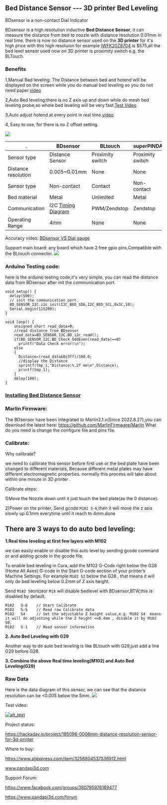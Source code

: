 ## Bed Distance Sensor --- 3D printer Bed Leveling

BDsensor is a non-contact Dial Indicator

BDsensor is a high resolution inductive **Bed Distance Sensor**, it can measure the distance from bed to nozzle with distance resolution 0.01mm in real time.
there is now no distance sensor used on the **3D printer** for it's high price with this high resoluion for example [IWFK20Z8704](https://www.walkerindustrial.com/IWFK-20Z8704-S35A-BAUMER-10155694-p/iwfk-20z8704-s35a.htm) is $575,all the bed level sensor used now on 3D printer is proximity switch e.g. the BLTouch.
 
### Benefits
1,Manual Bed leveling: The Distance between bed and hotend will be displayed on the screen while you do manual bed leveling so you do not need paper.[video](https://youtu.be/5Hh-R__WlqY)

2,Auto Bed leveling:there is no Z axis up and down while do mesh bed leveling probe,so whole bed leveling will be very fast.[Test Video](https://video.wixstatic.com/video/0d0edf_f2f0b38c765e43c680faaa4f673a74b6/480p/mp4/file.mp4)

3,Auto adjust hotend at every point in real time.[video](https://youtu.be/4qdCDU4c2ac)

4, Easy to use, for there is no Z offset setting. 


![](https://raw.githubusercontent.com/markniu/Bed_Distance_sensor/main/doc/images/516115055.jpg)
 
 . | BDsensor | BLtouch |superPINDA
--- | --- |--- |---
Sensor type |Distance Sensor| Proximity switch | Proximity switch
Distance resolution |0.005~0.01mm| None | None
Sensor type |Non-contact | Contact |Non-contact
Bed material |Metal| Unlimited | Metal
Communication |I2C [Timing Diagram](https://github.com/markniu/Bed_Distance_sensor/blob/main/doc/images/0220517153950.png)| PWM/Zendstop | Zendstop
Operating Range|4mm|None|None

Accuracy video: [BDsensor VS  Dial gauge](https://youtu.be/SLDsKLupcrk)

Support main board: any board which have 2 free gpio pins,Compatible with the BLtouch	connector. 
![](https://raw.githubusercontent.com/markniu/Bed_Distance_sensor/main/doc/images/FastBD.gif)

### Arduino Testing code:
here is the arduino testing code,it's very simple, you can read the distance data from BDsensor after init the communication port.

```
void setup() {
  delay(500);
  // init the communication port.
  BD_SENSOR_I2C.i2c_init(I2C_BED_SDA,I2C_BED_SCL,0x3C,10);
  Serial.begin(115200);
}

void loop() {
    unsigned short read_data=0;
    //read distance from BDsensor
    read_data=BD_SENSOR_I2C.BD_i2c_read();    
    if(BD_SENSOR_I2C.BD_Check_OddEven(read_data)==0)
      printf("Data Check error!\n");
    else
    {
      Distance=(read_data&0x3ff)/100.0;
      //display the Distance
      sprintf(tmp_1,"Distance:%.2f mm\n",Distance);
      printf(tmp_1);
    }
    delay(100);
}
```

### [Installing Bed Distance Sensor](https://github.com/markniu/Bed_Distance_sensor/wiki/Installing-Bed-Distance-Sensor)

### Marlin Firmware:
The BDsensor have been integrated to Marlin2.1.x(Since 2022.8.27),you can download the latest here: https://github.com/MarlinFirmware/Marlin What do you need is change the configure file and pins file.

### Calibrate:
Why calibrate?

we need to calibrate this sensor before first use or the bed plate have been changed to different materials,
Because different metal plates may have different electromagnetic properties.
normally this process will take about within one minute in 3D printer .

Calibrate steps:

1)Move the Nozzle down until it just touch the bed plate(as the 0 distance).

2)Power on the printer, Send gcode `M102 S-6`,then it will move the z axis slowly up 0.1mm everytime until it reach to 4mm.done


## There are 3 ways to do auto bed leveling:
**1.Real time leveling at first few layers with M102**

we can easily enable or disable this auto level by sending gcode command or and adding gcode in the gcode file.

To enable bed leveling in Cura, add the M102 G-Code right below the G28 (Home All Axes) G-code in the Start G-code section of your printer’s Machine Settings.
For example `M102 S2` below the G28 , that means it will only do bed leveling below 0.2mm of Z axis height.

Send `M102 S0`or`G28`or `M18` will disable bedlevel with BDsensor,BTW,this is disabled by default.

```
M102   S-6    // Start Calibrate 
M102   S-5    // Read raw Calibrate data
M102   S4     // Set the adjustable Z height value,e.g. M102 S4  means it will do adjusting while the Z height <=0.4mm , disable it by M102 S0.
M102   S-1    // Read sensor information
```

**2. Auto Bed Leveling with G29**

Another way to do auto bed leveling is like BLtouch with G29,just add a line G29 before G28.

**3. Combine the above Real time leveling(M102) and Auto Bed Leveling(G29)**

### Raw Data
Here is the data diagram of this sensor, we can see that the distance resolution can be <0.005 below the 5mm.
![](https://raw.githubusercontent.com/markniu/Bed_Distance_sensor/main/doc/images/data.jpg)


Test video: 

[<img alt="alt_text"   src="https://raw.githubusercontent.com/markniu/Bed_Distance_sensor/main/doc/images/mainv.jpg" />](https://www.youtube.com/watch?v=yx8pluEu0sg)


Project status:

https://hackaday.io/project/185096-0006mm-distance-resolution-sensor-for-3d-printer

Where to buy:

https://www.aliexpress.com/item/3256804537536912.html

www.pandapi3d.com  

Support Forum: 

https://www.facebook.com/groups/380795976169477   

https://www.pandapi3d.com/forum


